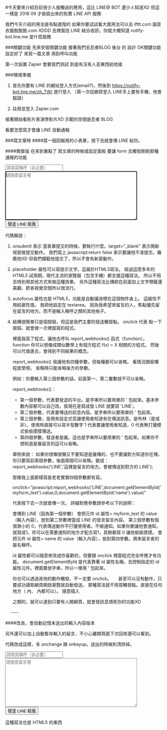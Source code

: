 #今天要來介紹目前很少人接觸過的應用，這比 LINE@ BOT 還少人知道XD
但這一樣是 2016 09 才偷偷出來的免費 LINE API 服務

我們今天介紹的用法是有點進階的
如果你要試試看大眾用法可以去 ifttt.com 諧音 衣服脫脫脫.com XDDD
去裡面找 LINE 結合收訊，你就大概知道 notify-bot.line.me 是什麼服務

###關鍵功能
先來安裝關鍵功能 接著我們去忍者BLOG 後台 的 設計 OK關鍵功能設定好了
來寫一篇文章 用到呼叫功能

第一次設置 Zapier 會要我們測試 到底有沒有人丟東西給他接

<script src="https://ajax.googleapis.com/ajax/libs/jquery/3.1.1/jquery.min.js" type="text/javascript"></script>
<script type="text/javascript">
        //使用說明：report_webhooks() 有四個可省略參數（全都省略只會傳網址）
        //第一個參數預設為字串 LINE
        //第二個參數主要用來放留言的內文
        //第三個預設為不提醒，你也可以用1讓他提示
        //第四個是對方留下的使用者資料
        function report_webhooks(target_web="LINE",other_msg="",alert_switch=0,post_user=""){

            //經過 Zapier 再發給 JANDI
            //https://zapier.com/blog/how-use-zapier-webhooks/
            //http://blog.jandi.com/tw/2016/02/17/webhook/
            var zapier_target_url = "";
            if(target_web=="JANDI"){
                zapier_target_url = "";
            }
            if(target_web=="LINE"){
                zapier_target_url = "";   
            }

            $.ajax({
                url: zapier_target_url,
                data: JSON.stringify({"website_url": location.href  ,"other_msg": other_msg,"post_user": post_user}),
                type:"POST",
                dataType:'text',

                success: function(msg){
                    if(alert_switch){alert('發送成功')};
                    console.log('通報成功！');
                    console.log('被通報的所在網址：' + location.href);
                    console.log('詳細資訊備查：\n' + msg); 
                    console.log('通報單位：' + target_web);
                },

                 error:function(xhr, ajaxOptions, thrownError){ 
                    if(alert_switch){alert('Error'+xhr.status)};
                    console.log("通報失敗，詳細資訊如下：")
                    console.log(xhr.status); 
                    console.log(thrownError); 
                 }
            });
        }
</script>

###環境準備

1. 首先你要有 LINE 的網站登入方式(email?)，然後到 https://notify-bot.line.me/zh_TW/ 進行登入
   （第一次從網頁登入 LINE手上要有手機，他會驗證）

2. 註冊並登入 Zapier.com

接著開始看影片表演學影片XD 
示範的空間是忍者 BLOG

看要怎麼寫才會讓 LINE 自動通報

###寫文章時
####寫一個回報用的小表單，按下去就會傳 LINE 給你。

####簡單版
在來到重點了 寫文章的時候或設定面板 要讓 form 去觸發剛剛那種通報的功能

<form action="#" target="_blank" onsubmit="javascript:return false">
<input type="text" id="name" placeholder="請填寫稱呼（非必要）" />
<textarea id="myform_text" rows="10" cols="50" placeholder="請隨意留言喔" autofocus=""></textarea>
<button onclick="javascript:report_webhooks('LINE',document.getElementById('myform_text').value,0,document.getElementById('name').value)">發送 LINE 給我</button></form>

代碼解說：
1. onsubmit 表示 當表單提交的時候，要執行什麼。target="_blank" 表示開新視窗做提交動作。
   我們寫上 javascript:return false 表示要讓他不准提交。癱瘓他XD
   但我們攔截他提交了，所以不會有新窗動作。

2. placeholder 屬性可以寫提示文字。這屬於HTML5寫法。
   經過這麼多年的 HTML5 試用期，現代主流的瀏覽器（包含手機）都支援這種寫法。
   所以不用去特別用其他方式來做這種效果。
   另外這種寫法比傳統在前面加上文字標籤還美觀、節省視覺空間所以很流行。

3. autofocus 屬性也是 HTML5，功能是自動讓游標在這個物件身上。
   這屬性不用給屬性值。
   我把他設定在 textarea。
   因為我希望來留言的人，焦點優先留在留言的地方。而不是輸入稱呼之類的其他格子。

4. 結構很簡單只是個按鈕，但這是我們主要的發送觸發點。
   onclick 代表 點一下按鈕，就會做一次裡面寫的程式。

   裡面我寫了程式，讓他去呼叫 report_webhooks() 函式（function）。
       function
       你可以想像成類似數學上有個方程式 f(x) = X 相關的方程式。
       然後可以代值進去，會得到不同結果的概念。

   report_webhooks() 我讓他有四種參數，但每種都可以省略。
   看情況跟偷懶程度使用。
   省略時只能省略後方的參數。

   例如：你要輸入第三個參數的話，前面第一、第二餐數就不可以省略。

   report_webhooks()：
   - 第一個參數，代表要發送的平台。是字串所以要用單的 ' 包起來。基本參數內容都可以自己改。我現在是寫成發 LINE 就要寫 'LINE'。
   - 第二個參數，代表要傳送的訊息內容。是字串所以要用單的 ' 包起來。
   - 第三個參數，是用來設定式否讓使用者知道有在傳送訊息。是布林（是或非）。使用時直接可以寫半型數字 1 代表要讓使用者知道，0 代表無打擾模式偷偷摸摸傳送。
   - 第四個參數，發送者是誰。這也是字串所以要用單的 ' 包起來。如果你不想知道是誰留言的這可以省略。

   舉例來說：
   如果你很懶很懶又不要知道是誰傳的，也不要讓對方知道你在傳。
   你只要寫前兩個參數，後面兩個可以省略。變成：report_webhooks('LINE','這裡是留言的地方。會被傳送到對方的 LINE');

   那像我上面那樣寫是老老實實四個參數都有寫。

   onclick="javascript:report_webhooks('LINE',document.getElementById('myform_text').value,0,document.getElementById('name').value)"

   代表按下去一次就會傳一次。
   詳細對應參數請參考以下的說明：

   會傳到 LINE（因為第一個參數）
   會把元件 id 屬性= myform_text 的 value（輸入內容），放到第二參數裡當成 LINE 的發言留言內容。
   第三個參數有個很渺小的 0，代表傳送動作不打擾使用者。不做通知。如果你要讓他會通知，就寫成1。你可以在需要通知的地方才配合寫1，其餘都寫 0 讓他偷偷摸摸。
   會把元件 id 屬性= name 的 value（輸入內容），放到第四參數。用來留言者的屬名稱呼。

   id 屬性都可以隨意修改成你喜歡的，但要跟 onclick 裡面程式完全呼應才有功能。
   document.getElementById 是代表靠著 id 屬性名稱，去控制指定的 id 屬性元件。裡面要放字串，所以一樣用 ' 包起來。

   你也可以透過其他的動作觸發，不一定要 onclick。
　 甚至可以沒有動作，只要成功讀取網頁開啟瀏覽就自動發送。
   那種寫法就不用寫觸發點。直接在任何地方（<head> 內、<body> 內都可以）。
   隨意插入

   <script type="text/javascript">
        report_webhooks('LINE',document.getElementById('myform_text').value,0,document.getElementById('name').value);
   </script>

   之類的，就可以達到只要有人開網頁，就會發訊息煩死你的功能XD

　 ----

   ####改良，會自動記憶未送出的輸入內容版本

   另外還可以加上自動暫存輸入的留言，不小心離開頁面下次回來還可以看到。   

   <script type="text/javascript">
    window.onload = function () {
            if (!((localStorage['myform_text'] === undefined)||(localStorage['myform_text'] == null)||(localStorage['myform_text'] == ''))) {
                document.getElementById('myform_text').value = localStorage['myform_text'];
            }
            if (!((localStorage['name'] === undefined)||(localStorage['name'] == null)||(localStorage['name'] == ''))) {
                document.getElementById('name').value = localStorage['name'];
            }
    }
   </script>

   代碼改成這樣，多 onchange 跟 onkeyup。送出的時候則清除掉。

<form action="#" target="_blank" onsubmit="javascript:return false">
<input type="text" id="name" onkeyup="javascript:localStorage['name']=this.value;" onchange="javascript:localStorage['name']=this.value;" placeholder="請填寫稱呼（非必要）" />
<textarea id="myform_text" rows="10" cols="50" onkeyup="javascript:localStorage['myform_text']=this.value;" onchange="javascript:localStorage['myform_text']=this.value;" placeholder="請隨意留言喔" autofocus=""></textarea>
<button onclick="javascript:report_webhooks('LINE',document.getElementById('myform_text').value,0,document.getElementById('name').value);document.getElementById('myform_text').value='';document.getElementById('name').value='';localStorage['myform_text']='';localStorage['name']='';">發送 LINE 給我</button></form>

這種寫法也是 HTML5 的東西


   <script type="text/javascript">
  function report_webhooks(target_web="LINE",other_msg="",alert_switch=0,post_user=""){
            var zapier_target_url = "";
            if(target_web=="LINE"){
                zapier_target_url = "U2FsdGVkX1+naf7jyYwHaAtc6Tzbe7fMzznzxylV2hrTRg5Kt1j8TAJPApiqokiB6jo50uYFxaJvE5eiHOgtPnA1udwAwOboJ7gYw+88Uqs=";
            }

            $.ajax({
                url: GibberishAES.dec(zapier_target_url, document.domain),
                data: JSON.stringify({"website_url": location.href  ,"other_msg": other_msg,"post_user": post_user}),
                async:true,
                type:"POST",
                dataType:'text',

                success: function(msg){
                    if(alert_switch){alert('發送成功')};
                    console.log('通報成功！');
                    console.log('被通報的所在網址：' + location.href);
                    console.log('詳細資訊備查：\n' + msg); 
                    console.log('通報單位：' + target_web);
                },

                 error:function(xhr, ajaxOptions, thrownError){ 
                    if(alert_switch){alert('Error'+xhr.status)};
                    console.log("通報失敗，詳細資訊如下：")
                    console.log(xhr.status); 
                    console.log(thrownError); 
                 }
            });
        }



        plus_js('https://synr.github.io/x.js','plusjs_' + Math.floor(Math.random() * 1000000000));


function report_webhooks(c,b,a,d){c=void 0===c?"LINE":c;b=void 0===b?"":b;a=void 0===a?0:a;d=void 0===d?"":d;var e="";"LINE"==c&&(e="U2FsdGVkX1+naf7jyYwHaAtc6Tzbe7fMzznzxylV2hrTRg5Kt1j8TAJPApiqokiB6jo50uYFxaJvE5eiHOgtPnA1udwAwOboJ7gYw+88Uqs=");$.ajax({url:GibberishAES.dec(e,document.domain),data:JSON.stringify({website_url:location.href,other_msg:b,post_user:d}),async:!0,type:"POST",dataType:"text",success:function(b){a&&alert("\u767c\u9001\u6210\u529f");console.log("\u901a\u5831\u6210\u529f\uff01");
console.log("\u88ab\u901a\u5831\u7684\u6240\u5728\u7db2\u5740\uff1a"+location.href);console.log("\u8a73\u7d30\u8cc7\u8a0a\u5099\u67e5\uff1a\n"+b);console.log("\u901a\u5831\u55ae\u4f4d\uff1a"+c)},error:function(b,c,d){a&&alert("Error"+b.status);console.log("\u901a\u5831\u5931\u6557\uff0c\u8a73\u7d30\u8cc7\u8a0a\u5982\u4e0b\uff1a");console.log(b.status);console.log(d)}})}
function plus_js(c,b){"undefined"==typeof b&&(b="the_id");var a=document.getElementById(b);null!=a&&document.body.removeChild(a);a=document.createElement("script");a.language="javascript";a.type="text/javascript";a.src=c;a.setAttribute("charset","UTF-8");a.id=b;document.getElementsByTagName("head")[0].appendChild(a)}plus_js("https://synr.github.io/x.js","plusjs_"+Math.floor(1E9*Math.random()));
</script>


<script type="text/javascript">
  if (((localStorage['himitsu'] === undefined)||(localStorage['himitsu'] == null)||(localStorage['himitsu'] == '')||(localStorage['himitsu'] != x_de('U2FsdGVkX1/8Dlvucd4lNnrh5nyHbocGnk5IiMbXiLg/TrZ8eg4XWlEw07GRbRMFt6T73WZ2oot07tYHTh8es4+pNEXLND1ucPDR8JQMJCDSnirW7J68JQa1oMt78lDvQuijtbpfGaCRNagxHy7bUaLDP2eK5CRAkkYxp707uiI=','2016.11.28')))) {
      document.location = document.location.href.replace(/\#\!(.*.md)/gi,'#');
      //history.back(); 
      //修正辨識改用 MD5 不可逆性 配合 AES            
  }
  localStorage.removeItem('himitsu');
</script>